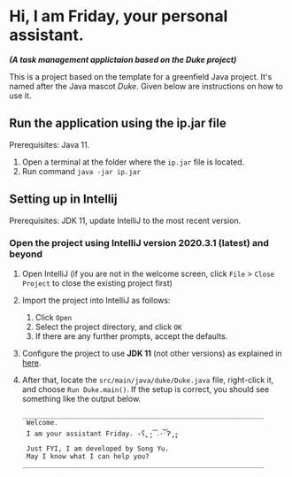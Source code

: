# Hi, I am Friday, your personal assistant.
**_(A task management applictaion based on the Duke project)_**  

This is a project based on the template for a greenfield Java project. It's named after the Java mascot _Duke_. 
Given below are instructions on how to use it.

## Run the application using the ip.jar file

Prerequisites: Java 11.  
1. Open a terminal at the folder where the `ip.jar` file is located.  
1. Run command `java -jar ip.jar`

## Setting up in Intellij

Prerequisites: JDK 11, update IntelliJ to the most recent version.

### Open the project using IntelliJ version 2020.3.1 (latest) and beyond

1. Open IntelliJ (if you are not in the welcome screen, click `File` > `Close Project` to close the existing project first)
1. Import the project into IntelliJ as follows:
   1. Click `Open`
   1. Select the project directory, and click `OK`
   1. If there are any further prompts, accept the defaults.
1. Configure the project to use **JDK 11** (not other versions) as explained in [here](https://www.jetbrains.com/help/idea/sdk.html#set-up-jdk).
1. After that, locate the `src/main/java/duke/Duke.java` file, right-click it, and choose `Run Duke.main()`. If the setup is correct, you should see something like the output below.

   ```
   _____________________________________________________________
    Welcome.
    I am your assistant Friday. ✧ʕ̢̣̣̣̣̩̩̩̩·͡˔·ོɁ̡̣̣̣̣̩̩̩̩✧
    Just FYI, I am developed by Song Yu.
    May I know what I can help you?
   _____________________________________________________________
   ```
